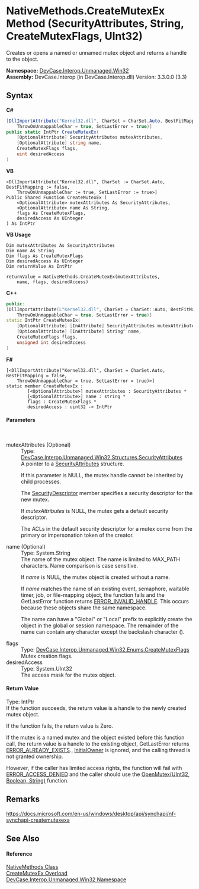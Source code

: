 # NativeMethods.CreateMutexEx Method (SecurityAttributes, String, CreateMutexFlags, UInt32)
 

Creates or opens a named or unnamed mutex object and returns a handle to the object.

**Namespace:**&nbsp;<a href="N_DevCase_Interop_Unmanaged_Win32">DevCase.Interop.Unmanaged.Win32</a><br />**Assembly:**&nbsp;DevCase.Interop (in DevCase.Interop.dll) Version: 3.3.0.0 (3.3)

## Syntax

**C#**<br />
``` C#
[DllImportAttribute("Kernel32.dll", CharSet = CharSet.Auto, BestFitMapping = false, 
	ThrowOnUnmappableChar = true, SetLastError = true)]
public static IntPtr CreateMutexEx(
	[OptionalAttribute] SecurityAttributes mutexAttributes,
	[OptionalAttribute] string name,
	CreateMutexFlags flags,
	uint desiredAccess
)
```

**VB**<br />
``` VB
<DllImportAttribute("Kernel32.dll", CharSet := CharSet.Auto, BestFitMapping := false, 
	ThrowOnUnmappableChar := true, SetLastError := true>]
Public Shared Function CreateMutexEx ( 
	<OptionalAttribute> mutexAttributes As SecurityAttributes,
	<OptionalAttribute> name As String,
	flags As CreateMutexFlags,
	desiredAccess As UInteger
) As IntPtr
```

**VB Usage**<br />
``` VB Usage
Dim mutexAttributes As SecurityAttributes
Dim name As String
Dim flags As CreateMutexFlags
Dim desiredAccess As UInteger
Dim returnValue As IntPtr

returnValue = NativeMethods.CreateMutexEx(mutexAttributes, 
	name, flags, desiredAccess)
```

**C++**<br />
``` C++
public:
[DllImportAttribute(L"Kernel32.dll", CharSet = CharSet::Auto, BestFitMapping = false, 
	ThrowOnUnmappableChar = true, SetLastError = true)]
static IntPtr CreateMutexEx(
	[OptionalAttribute] [InAttribute] SecurityAttributes mutexAttributes, 
	[OptionalAttribute] [InAttribute] String^ name, 
	CreateMutexFlags flags, 
	unsigned int desiredAccess
)
```

**F#**<br />
``` F#
[<DllImportAttribute("Kernel32.dll", CharSet = CharSet.Auto, BestFitMapping = false, 
	ThrowOnUnmappableChar = true, SetLastError = true)>]
static member CreateMutexEx : 
        [<OptionalAttribute>] mutexAttributes : SecurityAttributes * 
        [<OptionalAttribute>] name : string * 
        flags : CreateMutexFlags * 
        desiredAccess : uint32 -> IntPtr 

```


#### Parameters
&nbsp;<dl><dt>mutexAttributes (Optional)</dt><dd>Type: <a href="T_DevCase_Interop_Unmanaged_Win32_Structures_SecurityAttributes">DevCase.Interop.Unmanaged.Win32.Structures.SecurityAttributes</a><br />A pointer to a <a href="T_DevCase_Interop_Unmanaged_Win32_Structures_SecurityAttributes">SecurityAttributes</a> structure. 

 If this parameter is NULL, the mutex handle cannot be inherited by child processes. 

 The <a href="F_DevCase_Interop_Unmanaged_Win32_Structures_SecurityAttributes_SecurityDescriptor">SecurityDescriptor</a> member specifies a security descriptor for the new mutex. 

 If *mutexAttributes* is NULL, the mutex gets a default security descriptor. 

 The ACLs in the default security descriptor for a mutex come from the primary or impersonation token of the creator.</dd><dt>name (Optional)</dt><dd>Type: System.String<br />The name of the mutex object. The name is limited to MAX_PATH characters. Name comparison is case sensitive. 

 If *name* is NULL, the mutex object is created without a name. 

 If *name* matches the name of an existing event, semaphore, waitable timer, job, or file-mapping object, the function fails and the GetLastError function returns <a href="T_DevCase_Interop_Unmanaged_Win32_Enums_Win32ErrorCode">ERROR_INVALID_HANDLE</a>. This occurs because these objects share the same namespace. 

 The name can have a "Global" or "Local" prefix to explicitly create the object in the global or session namespace. The remainder of the name can contain any character except the backslash character ().</dd><dt>flags</dt><dd>Type: <a href="T_DevCase_Interop_Unmanaged_Win32_Enums_CreateMutexFlags">DevCase.Interop.Unmanaged.Win32.Enums.CreateMutexFlags</a><br />Mutex creation flags.</dd><dt>desiredAccess</dt><dd>Type: System.UInt32<br />The access mask for the mutex object.</dd></dl>

#### Return Value
Type: IntPtr<br />If the function succeeds, the return value is a handle to the newly created mutex object. 

 If the function fails, the return value is Zero. 

 If the mutex is a named mutex and the object existed before this function call, the return value is a handle to the existing object, GetLastError returns <a href="T_DevCase_Interop_Unmanaged_Win32_Enums_Win32ErrorCode">ERROR_ALREADY_EXISTS</a>., <a href="T_DevCase_Interop_Unmanaged_Win32_Enums_CreateMutexFlags">InitialOwner</a> is ignored, and the calling thread is not granted ownership. 

 However, if the caller has limited access rights, the function will fail with <a href="T_DevCase_Interop_Unmanaged_Win32_Enums_Win32ErrorCode">ERROR_ACCESS_DENIED</a> and the caller should use the <a href="M_DevCase_Interop_Unmanaged_Win32_NativeMethods_OpenMutex">OpenMutex(UInt32, Boolean, String)</a> function.

## Remarks
<a href="https://docs.microsoft.com/en-us/windows/desktop/api/synchapi/nf-synchapi-createmutexexa" target="_blank">https://docs.microsoft.com/en-us/windows/desktop/api/synchapi/nf-synchapi-createmutexexa</a>

## See Also


#### Reference
<a href="T_DevCase_Interop_Unmanaged_Win32_NativeMethods">NativeMethods Class</a><br /><a href="Overload_DevCase_Interop_Unmanaged_Win32_NativeMethods_CreateMutexEx">CreateMutexEx Overload</a><br /><a href="N_DevCase_Interop_Unmanaged_Win32">DevCase.Interop.Unmanaged.Win32 Namespace</a><br />
